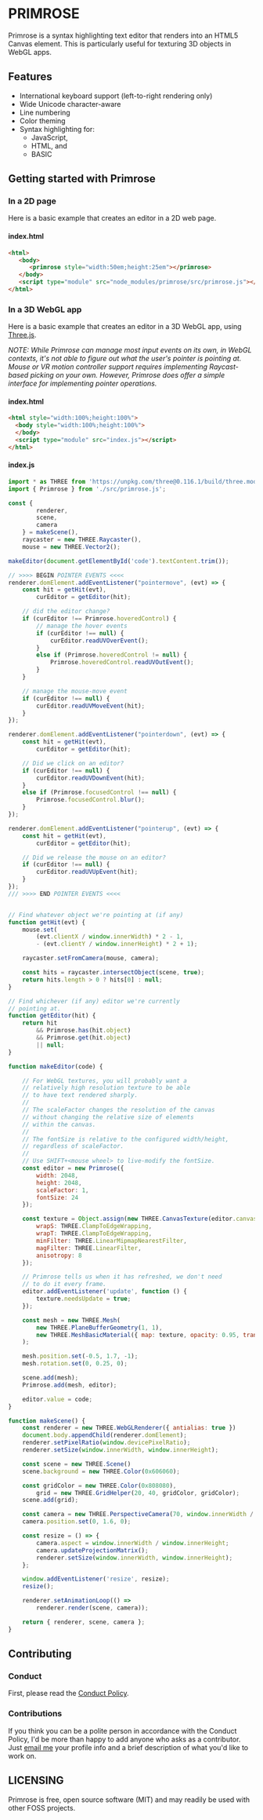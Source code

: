 # PRIMROSE

Primrose is a syntax highlighting text editor that renders into an HTML5 Canvas element. This is particularly useful for texturing 3D objects in WebGL apps.

## Features

* International keyboard support (left-to-right rendering only)
* Wide Unicode character-aware
* Line numbering
* Color theming
* Syntax highlighting for:
  * JavaScript, 
  * HTML, and 
  * BASIC

## Getting started with Primrose

### In a 2D page
Here is a basic example that creates an editor in a 2D web page.

#### index.html
```html
<html>
   <body>
      <primrose style="width:50em;height:25em"></primrose>
   </body>
   <script type="module" src="node_modules/primrose/src/primrose.js"></script>_
</html>
```

### In a 3D WebGL app
Here is a basic example that creates an editor in a 3D WebGL app, using [Three.js](https://www.threejs.org).

<em>NOTE: While Primrose can manage most input events on its own, in WebGL contexts, it's not able to figure out what the user's pointer is pointing at. Mouse or VR motion controller support requires implementing Raycast-based picking on your own. However, Primrose does offer a simple interface for implementing pointer operations.</em>

#### index.html
```html
<html style="width:100%;height:100%">
  <body style="width:100%;height:100%">
  </body>
  <script type="module" src="index.js"></script>
</html>
```

#### index.js
```javascript
import * as THREE from 'https://unpkg.com/three@0.116.1/build/three.module.js';
import { Primrose } from './src/primrose.js';

const {
        renderer,
        scene,
        camera
    } = makeScene(),
    raycaster = new THREE.Raycaster(),
    mouse = new THREE.Vector2();

makeEditor(document.getElementById('code').textContent.trim());

// >>>> BEGIN POINTER EVENTS <<<<
renderer.domElement.addEventListener("pointermove", (evt) => {
    const hit = getHit(evt),
        curEditor = getEditor(hit);

    // did the editor change?
    if (curEditor !== Primrose.hoveredControl) {
        // manage the hover events
        if (curEditor !== null) {
            curEditor.readUVOverEvent();
        }
        else if (Primrose.hoveredControl != null) {
            Primrose.hoveredControl.readUVOutEvent();
        }
    }

    // manage the mouse-move event
    if (curEditor !== null) {
        curEditor.readUVMoveEvent(hit);
    }
});

renderer.domElement.addEventListener("pointerdown", (evt) => {
    const hit = getHit(evt),
        curEditor = getEditor(hit);

    // Did we click on an editor?
    if (curEditor !== null) {
        curEditor.readUVDownEvent(hit);
    }
    else if (Primrose.focusedControl !== null) {
        Primrose.focusedControl.blur();
    }
});

renderer.domElement.addEventListener("pointerup", (evt) => {
    const hit = getHit(evt),
        curEditor = getEditor(hit);

    // Did we release the mouse on an editor?
    if (curEditor !== null) {
        curEditor.readUVUpEvent(hit);
    }
});
/// >>>> END POINTER EVENTS <<<<


// Find whatever object we're pointing at (if any)
function getHit(evt) {
    mouse.set(
        (evt.clientX / window.innerWidth) * 2 - 1,
        - (evt.clientY / window.innerHeight) * 2 + 1);

    raycaster.setFromCamera(mouse, camera);

    const hits = raycaster.intersectObject(scene, true);
    return hits.length > 0 ? hits[0] : null;
}

// Find whichever (if any) editor we're currently
// pointing at.
function getEditor(hit) {
    return hit
        && Primrose.has(hit.object)
        && Primrose.get(hit.object)
        || null;
}

function makeEditor(code) {

    // For WebGL textures, you will probably want a 
    // relatively high resolution texture to be able
    // to have text rendered sharply.
    //
    // The scaleFactor changes the resolution of the canvas
    // without changing the relative size of elements
    // within the canvas.
    //
    // The fontSize is relative to the configured width/height,
    // regardless of scaleFactor.
    //
    // Use SHIFT+<mouse wheel> to live-modify the fontSize.
    const editor = new Primrose({
        width: 2048,
        height: 2048,
        scaleFactor: 1,
        fontSize: 24
    });

    const texture = Object.assign(new THREE.CanvasTexture(editor.canvas), {
        wrapS: THREE.ClampToEdgeWrapping,
        wrapT: THREE.ClampToEdgeWrapping,
        minFilter: THREE.LinearMipmapNearestFilter,
        magFilter: THREE.LinearFilter,
        anisotropy: 8
    });

    // Primrose tells us when it has refreshed, we don't need
    // to do it every frame.
    editor.addEventListener('update', function () {
        texture.needsUpdate = true;
    });

    const mesh = new THREE.Mesh(
        new THREE.PlaneBufferGeometry(1, 1),
        new THREE.MeshBasicMaterial({ map: texture, opacity: 0.95, transparent: true })
    );

    mesh.position.set(-0.5, 1.7, -1);
    mesh.rotation.set(0, 0.25, 0);

    scene.add(mesh);
    Primrose.add(mesh, editor);

    editor.value = code;
}

function makeScene() {
    const renderer = new THREE.WebGLRenderer({ antialias: true })
    document.body.appendChild(renderer.domElement);
    renderer.setPixelRatio(window.devicePixelRatio);
    renderer.setSize(window.innerWidth, window.innerHeight);

    const scene = new THREE.Scene()
    scene.background = new THREE.Color(0x606060);

    const gridColor = new THREE.Color(0x808080),
        grid = new THREE.GridHelper(20, 40, gridColor, gridColor);
    scene.add(grid);

    const camera = new THREE.PerspectiveCamera(70, window.innerWidth / window.innerHeight, 0.1, 20);
    camera.position.set(0, 1.6, 0);

    const resize = () => {
        camera.aspect = window.innerWidth / window.innerHeight;
        camera.updateProjectionMatrix();
        renderer.setSize(window.innerWidth, window.innerHeight);
    };

    window.addEventListener('resize', resize);
    resize();

    renderer.setAnimationLoop(() =>
        renderer.render(scene, camera));

    return { renderer, scene, camera };
}
```
## Contributing

### Conduct

First, please read the [Conduct Policy](CONDUCT.md).

### Contributions

If you think you can be a polite person in accordance with the Conduct Policy, I'd be more than happy to add anyone who asks as a contributor. Just [email me](sean.mcbeth+gh@gmail.com) your profile info and a brief description of what you'd like to work on.

## LICENSING

Primrose is free, open source software (MIT) and may readily be used with other FOSS projects.
